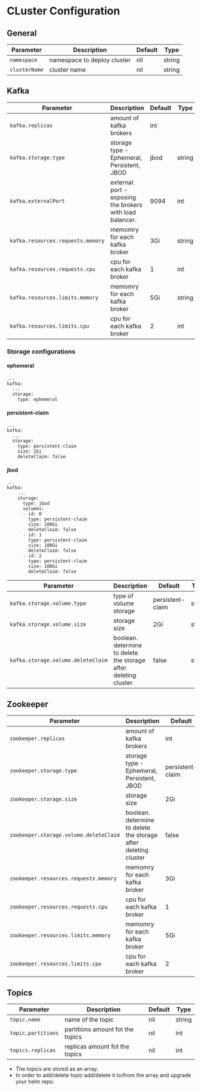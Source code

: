 # CLuster Configuration
## General
| Parameter | Description | Default | Type |
| --------- | ----------- | ------- | ---- |
| `namespace` | namespace to deploy cluster | nil | string |
| `clusterName` | cluster name | nil | string |

## Kafka
| Parameter | Description | Default | Type |
| --------- | ----------- | ------- | ---- |
| `kafka.replicas` | amount of kafka brokers | int |
| `kafka.storage.type` | storage type - Ephemeral, Persistent, JBOD | jbod | string |
| `kafka.externalPort` | external port - exposing the brokers with load balancer. | 9094 | int |
| `kafka.resources.requests.memory` | memomry for each kafka broker | 3Gi | string |
| `kafka.resources.requests.cpu` | cpu for each kafka broker | 1 | int |
| `kafka.resources.limits.memory` | memomry for each kafka broker | 5Gi | string |
| `kafka.resources.limits.cpu` | cpu for each kafka broker | 2 | int |

### Storage configurations
#### ephemeral
```
...
kafka:
  ...
  storage:
    type: ephemeral
```
#### persistent-claim
```
...
kafka:
  ...
  storage:
    type: persistent-claim
    size: 2Gi
    deleteClaim: false
```
#### jbod
```
...
kafka:
    ...
    storage:
      type: jbod
      volumes:
      - id: 0
        type: persistent-claim
        size: 100Gi
        deleteClaim: false
      - id: 1
        type: persistent-claim
        size: 100Gi
        deleteClaim: false
      - id: 2
        type: persistent-claim
        size: 100Gi
        deleteClaim: false
```
| Parameter | Description | Default | Type |
| --------- | ----------- | ------- | ---- |
| `kafka.storage.volume.type` | type of volume storage | persistent-claim | string |
| `kafka.storage.volume.size` | storage size | 2Gi | string |
| `kafka.storage.volume.deleteClaim` | boolean. determine to delete the storage after deleting cluster | false | string |

## Zookeeper
| Parameter | Description | Default | Type |
| --------- | ----------- | ------- | ---- |
| `zookeeper.replicas` | amount of kafka brokers | int |
| `zookeeper.storage.type` | storage type - Ephemeral, Persistent, JBOD | persistent-claim | string |
| `zookeeper.storage.size` | storage size | 2Gi | string |
| `zookeeper.storage.volume.deleteClaim` | boolean. determine to delete the storage after deleting cluster | false | string |
| `zookeeper.resources.requests.memory` | memomry for each kafka broker | 3Gi | string |
| `zookeeper.resources.requests.cpu` | cpu for each kafka broker | 1 | int |
| `zookeeper.resources.limits.memory` | memomry for each kafka broker | 5Gi | string |
| `zookeeper.resources.limits.cpu` | cpu for each kafka broker | 2 | int |


## Topics
| Parameter | Description | Default | Type |
| --------- | ----------- | ------- | ---- |
| `topic.name` | name of the topic | nil | string |
| `topic.partitions` | partitions amount fot the topics | nil | int |
| `topics.replicas` | replicas amount fot the topics | nil | int |

* The topics are stored as an array.
* In order to add/delete topic add/delete it to/from the array and upgrade your helm repo.
